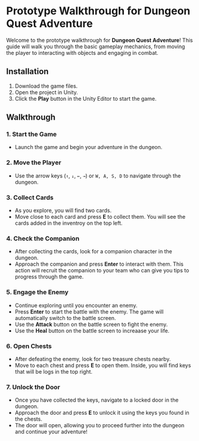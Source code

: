 # Prototype Walkthrough for Dungeon Quest Adventure

Welcome to the prototype walkthrough for **Dungeon Quest Adventure**! This guide will walk you through the basic gameplay mechanics, from moving the player to interacting with objects and engaging in combat.

## Installation

1. Download the game files.
2. Open the project in Unity.
3. Click the **Play** button in the Unity Editor to start the game.

## Walkthrough

### 1. Start the Game
- Launch the game and begin your adventure in the dungeon.

### 2. Move the Player
- Use the arrow keys (`↑`, `↓`, `←`, `→`) or `W, A, S, D` to navigate through the dungeon.

### 3. Collect Cards
- As you explore, you will find two cards. 
- Move close to each card and press **E** to collect them. You will see the cards added in the inventroy on the top left.

### 4. Check the Companion
- After collecting the cards, look for a companion character in the dungeon. 
- Approach the companion and press **Enter** to interact with them. This action will recruit the companion to your team who can give you tips to progress through the game.

### 5. Engage the Enemy
- Continue exploring until you encounter an enemy. 
- Press **Enter** to start the battle with the enemy. The game will automatically switch to the battle screen.
- Use the **Attack** button on the battle screen to fight the enemy.
- Use the **Heal** button on the battle screen to increaase your life. 

### 6. Open Chests
- After defeating the enemy, look for two treasure chests nearby.
- Move to each chest and press **E** to open them. Inside, you will find keys that will be logs in the top right.

### 7. Unlock the Door
- Once you have collected the keys, navigate to a locked door in the dungeon.
- Approach the door and press **E** to unlock it using the keys you found in the chests.
- The door will open, allowing you to proceed further into the dungeon and continue your adventure!

